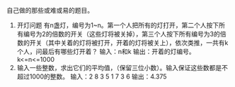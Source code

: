 自己做的那些或难或易的题目。
1. 开灯问题
有n盏灯，编号为1~n。第一个人把所有的灯打开，第二个人按下所有编号为2的倍数的开关（这些灯将被关掉），第三个人按下所有编号为3的倍数的开关（其中关着的灯将被打开，开着的灯将被关上），依次类推，一共有k个人，问最后有哪些灯开着？
输入：n和k 输出：开着的灯编号。k<=n<=1000
2. 输入一些整数，求出它们的平均值，（保留三位小数）。输入保证这些数都是不超过1000的整数。
输入：2 8 3 5 1 7 3 6 输出：4.375